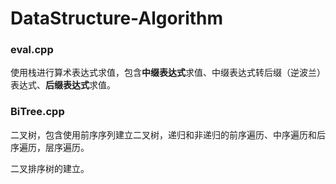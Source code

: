# DataStructure-Algorithm

### eval.cpp

使用栈进行算术表达式求值，包含**中缀表达式**求值、中缀表达式转后缀（逆波兰）表达式、**后缀表达式**求值。

### BiTree.cpp

二叉树，包含使用前序序列建立二叉树，递归和非递归的前序遍历、中序遍历和后序遍历，层序遍历。

二叉排序树的建立。
